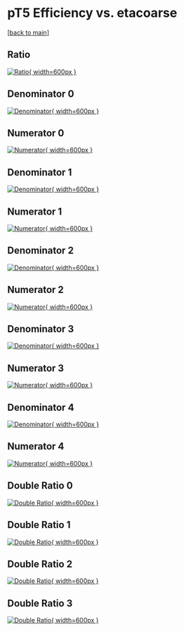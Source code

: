 # pT5 Efficiency vs. etacoarse

[[back to main](./)]



## Ratio

[![Ratio](../mtv/var/pT5_base_211_0_eff_etacoarse.png){ width=600px }](../mtv/var/pT5_base_211_0_eff_etacoarse.pdf)

## Denominator 0

[![Denominator](../mtv/den/pT5_base_211_0_eff_etacoarse_den0.png){ width=600px }](../mtv/den/pT5_base_211_0_eff_etacoarse_den0.pdf)

## Numerator 0

[![Numerator](../mtv/num/pT5_base_211_0_eff_etacoarse_num0.png){ width=600px }](../mtv/num/pT5_base_211_0_eff_etacoarse_num0.pdf)

## Denominator 1

[![Denominator](../mtv/den/pT5_base_211_0_eff_etacoarse_den1.png){ width=600px }](../mtv/den/pT5_base_211_0_eff_etacoarse_den1.pdf)

## Numerator 1

[![Numerator](../mtv/num/pT5_base_211_0_eff_etacoarse_num1.png){ width=600px }](../mtv/num/pT5_base_211_0_eff_etacoarse_num1.pdf)

## Denominator 2

[![Denominator](../mtv/den/pT5_base_211_0_eff_etacoarse_den2.png){ width=600px }](../mtv/den/pT5_base_211_0_eff_etacoarse_den2.pdf)

## Numerator 2

[![Numerator](../mtv/num/pT5_base_211_0_eff_etacoarse_num2.png){ width=600px }](../mtv/num/pT5_base_211_0_eff_etacoarse_num2.pdf)

## Denominator 3

[![Denominator](../mtv/den/pT5_base_211_0_eff_etacoarse_den3.png){ width=600px }](../mtv/den/pT5_base_211_0_eff_etacoarse_den3.pdf)

## Numerator 3

[![Numerator](../mtv/num/pT5_base_211_0_eff_etacoarse_num3.png){ width=600px }](../mtv/num/pT5_base_211_0_eff_etacoarse_num3.pdf)

## Denominator 4

[![Denominator](../mtv/den/pT5_base_211_0_eff_etacoarse_den4.png){ width=600px }](../mtv/den/pT5_base_211_0_eff_etacoarse_den4.pdf)

## Numerator 4

[![Numerator](../mtv/num/pT5_base_211_0_eff_etacoarse_num4.png){ width=600px }](../mtv/num/pT5_base_211_0_eff_etacoarse_num4.pdf)

## Double Ratio 0

[![Double Ratio](../mtv/ratio/pT5_base_211_0_eff_etacoarse_ratio0.png){ width=600px }](../mtv/ratio/pT5_base_211_0_eff_etacoarse_ratio0.pdf)

## Double Ratio 1

[![Double Ratio](../mtv/ratio/pT5_base_211_0_eff_etacoarse_ratio1.png){ width=600px }](../mtv/ratio/pT5_base_211_0_eff_etacoarse_ratio1.pdf)

## Double Ratio 2

[![Double Ratio](../mtv/ratio/pT5_base_211_0_eff_etacoarse_ratio2.png){ width=600px }](../mtv/ratio/pT5_base_211_0_eff_etacoarse_ratio2.pdf)

## Double Ratio 3

[![Double Ratio](../mtv/ratio/pT5_base_211_0_eff_etacoarse_ratio3.png){ width=600px }](../mtv/ratio/pT5_base_211_0_eff_etacoarse_ratio3.pdf)

